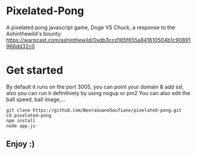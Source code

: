 # Pixelated-Pong
A pixelated pong javascript game, Doge VS Chuck, a response to the Ashinthewild's bounty: https://warpcast.com/ashinthewild/0xdb3ccd165f655a841610504b1c90891966dd32c0

# Get started
By default it runs on the port 3005, you can point your domain & add ssl, also you can run it definitively by using nogup or pm2
You can also edit the ball speed, ball image,...

```
git clone https://github.com/BenraouaneSoufiane/pixelated-pong.git
cd pixelated-pong
npm install
node app.js
```
## Enjoy :)
